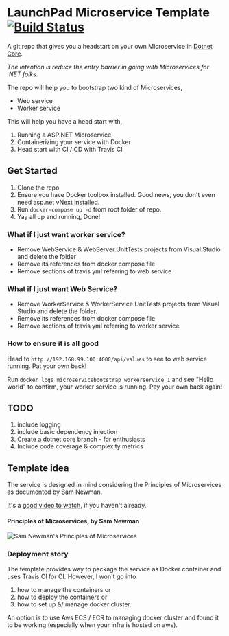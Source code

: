 # LaunchPad Microservice Template [![Build Status](https://travis-ci.org/PageUpPeopleOrg/microservice-bootstrap.svg?branch=master)](https://travis-ci.org/PageUpPeopleOrg/microservice-bootstrap)

A git repo that gives you a headstart on your own Microservice in [Dotnet Core](https://www.microsoft.com/net/core).

*_The intention is reduce the entry barrier in going with Microservices for .NET folks._*

The repo will help you to bootstrap two kind of Microservices,
* Web service
* Worker service

This will help you have a head start with,

1. Running a ASP.NET Microservice
1. Containerizing your service with Docker
2. Head start with CI / CD with Travis CI

## Get Started

1. Clone the repo
2. Ensure you have Docker toolbox installed. Good news, you don't even need asp.net vNext installed.
3. Run `docker-compose up -d` from root folder of repo.
4. Yay all up and running, Done!

### What if I just want worker service?
* Remove WebService & WebServer.UnitTests projects from Visual Studio and delete the folder
* Remove its references from docker compose file
* Remove sections of travis yml referring to web service

### What if I just want Web Service?
* Remove WorkerService & WorkerService.UnitTests projects from Visual Studio and delete the folder.
* Remove its references from docker compose file
* Remove sections of travis yml referring to worker service

### How to ensure it is all good

Head to `http://192.168.99.100:4000/api/values` to see to web service running. Pat your own back!

Run `docker logs microservicebootstrap_workerservice_1` and see "Hello world" to confirm, your worker service is running. Pay your own back again!

## TODO

1. include logging
2. include basic dependency injection
3. Create a dotnet core branch - for enthusiasts
4. Include code coverage & complexity metrics

## Template idea

The service is designed in mind considering the Principles of Microservices as documented by Sam Newman.

It's a [good video to watch](https://vimeo.com/131632250), if you haven't already.

#### Principles of Microservices, by Sam Newman

![Sam Newman's Principles of Microservices](https://raw.githubusercontent.com/PageUpPeopleOrg/microservice-bootstrap/master/principles.png "Principles of Microservices, by Sam Newman")

### Deployment story
The template provides way to package the service as Docker container and uses Travis CI for CI.
However, I won't go into
1. how to manage the containers or
2. how to deploy the containers or
3. how to set up &/ manage docker cluster.

An option is to use Aws ECS / ECR to managing docker cluster and found it to be working (especially when your infra is hosted on aws).
